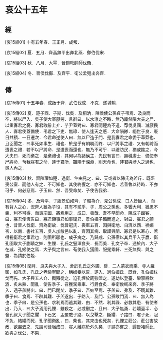 # 哀公十五年

## 經 <a name="12Ai15Jing"></a>

<a name="12Ai15Jing01">[哀15經01]</a> 十有五年春．王正月．成叛．

<a name="12Ai15Jing02">[哀15經02]</a> 夏．五月．齊高無平出奔北燕．鄭伯伐宋．

<a name="12Ai15Jing03">[哀15經03]</a> 秋．八月．大雩．晉趙鞅帥師伐衛．

<a name="12Ai15Jing04">[哀15經04]</a> 冬．晉侯伐鄭．及齊平．衛公孟彄出奔齊．

## 傳 <a name="12Ai15Zhuan"></a>

<a name="12Ai15Zhuan01">[哀15傳01]</a> 十五年春．成叛于齊．武伯伐成．不克．遂城輸．

<a name="12Ai15Zhuan02">[哀15傳02]</a> 夏．楚子西．子期．伐吳．及桐汭．陳侯使公孫貞子弔焉．及良而卒．將以尸入．吳子使大宰嚭勞．且辭曰．以水潦之不時．無乃廩然隕大夫之尸．以重寡君之憂．寡君敢辭上介．芋尹蓋對曰．寡君聞楚為不道．荐伐吳國．滅厥民人．寡君使蓋備使．弔君之下吏．無祿．使人逢天之慼．大命隕隊．絕世于良．廢日共積．一日遷次．今君命逆使人曰．無以尸造于門．是我寡君之命委于草莽也．且臣聞之．曰事死如事生．禮也．於是乎有朝聘而終．以尸將事之禮．又有朝聘而遭喪之禮．若不以尸將命．是遭喪而還也．無乃不可乎．以禮防民．猶或踰之．今大夫曰．死而棄之．是棄禮也．其何以為諸侯主．先民有言曰．無穢虐士．備使奉尸將命．苟我寡君之命．達于君所．雖隕于深淵．則天命也．非君與涉人之過也．吳人內之．

<a name="12Ai15Zhuan03">[哀15傳03]</a> 秋．齊陳瓘如楚．過衛．仲由見之．曰．天或者以陳氏為斧斤．既斲喪公室．而他人有之．不可知也．其使終饗之．亦不可知也．若善魯以待時．不亦可乎．何必惡焉．子玉曰．然．吾受命矣．子使告我弟．

<a name="12Ai15Zhuan04">[哀15傳04]</a> 冬．及齊平．子服景伯如齊．子贛為介．見公孫成．曰人皆臣人．而有背人之心．況齊人雖為子役．其有不貳乎．子．周公之孫也．多饗大利．猶思不義．利不可得．而喪宗國．將焉用之．成曰．善哉．吾不早聞命．陳成子館客．曰．寡君使恆告曰．寡君願事君如事衛君．景伯揖子贛而進之．對曰．寡君之願也．昔晉人伐衛．齊為衛故．伐晉冠氏．喪車五百．因與衛地．自濟以西．禚媚杏．以南．書社五百．吳人加敝邑以亂．齊因其病．取讙與闡．寡君是以寒心．若得視衛君之事君也．則固所願也．成子病之．乃歸成．公孫宿以其兵甲入于嬴．衛孔圉取大子蒯聵之姊．生悝．孔氏之豎渾良夫．長而美．孔文子卒．通於內．大子在戚．孔姬使之焉．大子與之言曰．苟使我入獲國．服冕乘軒．三死無與．與之盟．為請於伯姬．

<a name="12Ai15Zhuan05">[哀15傳05]</a> 閏月．良夫與大子入．舍於孔氏之外圃．昏．二人蒙衣而乘．寺人羅御．如孔氏．孔氏之老欒寧問之．稱姻妾以告．遂入．適伯姬氏．既食．孔伯姬杖戈而先．大子與五人介．輿豭從之．迫孔悝於廁強盟之．遂劫以登臺．欒寧將飲酒．炙未熟．聞亂．使告季子．召獲駕乘車．行爵食炙．奉衛侯輒來奔．季子將入．遇子羔將出．曰．門已閉矣．季子曰．吾姑至焉．子羔曰．弗及．不踐其難．季子曰．食焉．不辟其難．子羔遂出．子路入．及門．公孫敢門焉．曰．無入為也．季子曰．是公孫也．求利焉而逃其難．由．不然．利其祿．必救其患．有使者出．乃入．曰大子焉用孔悝．雖殺之．必或繼之．且曰．大子無勇．若燔臺半．必舍孔叔大子聞之懼．下石乞．盂黶敵子路．以戈擊之．斷纓．子路曰．君子死．冠不免．結纓而死．孔子聞衛亂．曰．柴也．其來由也死矣．孔悝立莊公．莊公害故政．欲盡去之．先謂司徒瞞成曰．寡人離病於外久矣．子請亦嘗之．歸告褚師比．欲與之伐公．不果．

